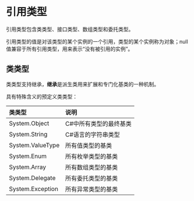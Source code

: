# 引用类型

引用类型包含类类型、接口类型、数组类型和委托类型。

引用类型的值是对该类型的某个实例的一个引用，类型的某个实例称为对象；null值兼容于所有引用类型，用来表示“没有被引用的实例”。

## 类类型

类类型支持继承，**继承**是派生类用来扩展和专门化基类的一种机制。

具有特殊含义的预定义类类型：

| 类类型 | 说明 |
| :--- | :--- |
| System.Object | C\#中所有类型的最终基类 |
| System.String | C\#语言的字符串类型 |
| System.ValueType | 所有值类型的基类 |
| System.Enum | 所有枚举类型的基类 |
| System.Array | 所有数组类型的基类 |
| System.Delegate | 所有委托类型的基类 |
| System.Exception | 所有异常类型的基类 |



